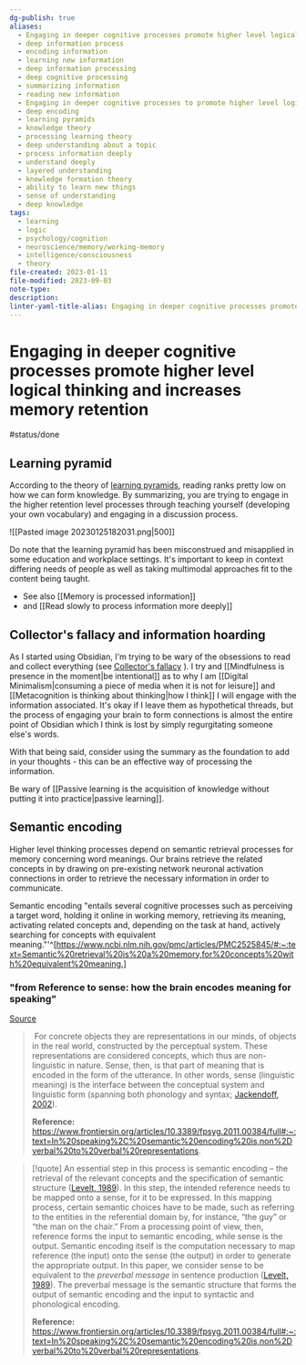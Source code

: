 ```yaml
---
dg-publish: true
aliases:
  - Engaging in deeper cognitive processes promote higher level logical thinking and increases memory retention.
  - deep information process
  - encoding information
  - learning new information
  - deep information processing
  - deep cognitive processing
  - summarizing information
  - reading new information
  - Engaging in deeper cognitive processes to promote higher level logical thinking
  - deep encoding
  - learning pyramids
  - knowledge theory
  - processing learning theory
  - deep understanding about a topic
  - process information deeply
  - understand deeply
  - layered understanding
  - knowledge formation theory
  - ability to learn new things
  - sense of understanding
  - deep knowledge
tags:
  - learning
  - logic
  - psychology/cognition
  - neuroscience/memory/working-memory
  - intelligence/consciousness
  - theory
file-created: 2023-01-11
file-modified: 2023-09-03
note-type: 
description: 
linter-yaml-title-alias: Engaging in deeper cognitive processes promote higher level logical thinking and increases memory retention.
---
```


# Engaging in deeper cognitive processes promote higher level logical thinking and increases memory retention

#status/done

## Learning pyramid

According to the theory of [learning pyramids](https://static.wixstatic.com/media/b87edf_e3ba99794af542e394b7a9895bb7c8a9~mv2.png/v1/fit/w_1000%2Ch_888%2Cal_c/file.png), reading ranks pretty low on how we can form knowledge. By summarizing, you are trying to engage in the higher retention level processes through teaching yourself (developing your own vocabulary) and engaging in a discussion process.

![[Pasted image 20230125182031.png|500]]

Do note that the learning pyramid has been misconstrued and misapplied in some education and workplace settings. It's important to keep in context differing needs of people as well as taking multimodal approaches fit to the content being taught.

- See also [[Memory is processed information]]
- and [[Read slowly to process information more deeply]]

## Collector's fallacy and information hoarding

As I started using Obsidian, I'm trying to be wary of the obsessions to read and collect everything (see [Collector's fallacy](https://notes.nicolevanderhoeven.com/Collector's+Fallacy#:~:text=The%20Collector's%20Fallacy%20is%20the,a%20type%20of%20cognitive%20bias.) ). I try and [[Mindfulness is presence in the moment|be intentional]] as to why I am [[Digital Minimalism|consuming a piece of media when it is not for leisure]] and [[Metacognition is thinking about thinking|how I think]] I will engage with the information associated. It's okay if I leave them as hypothetical threads, but the process of engaging your brain to form connections is almost the entire point of Obsidian which I think is lost by simply regurgitating someone else's words.

With that being said, consider using the summary as the foundation to add in your thoughts - this can be an effective way of processing the information.

Be wary of [[Passive learning is the acquisition of knowledge without putting it into practice|passive learning]].

## Semantic encoding

Higher level thinking processes depend on semantic retrieval processes for memory concerning word meanings. Our brains retrieve the related concepts in by drawing on pre-existing network neuronal activation connections in order to retrieve the necessary information in order to communicate.

 Semantic encoding "entails several cognitive processes such as perceiving a target word, holding it online in working memory, retrieving its meaning, activating related concepts and, depending on the task at hand, actively searching for concepts with equivalent meaning."'^[https://www.ncbi.nlm.nih.gov/pmc/articles/PMC2525845/#:~:text=Semantic%20retrieval%20is%20a%20memory,for%20concepts%20with%20equivalent%20meaning.]

### "from Reference to sense: how the brain encodes meaning for speaking"

[Source](https://www.frontiersin.org/research-topics/214#articles)

>  For concrete objects they are representations in our minds, of objects in the real world, constructed by the perceptual system. These representations are considered concepts, which thus are non-linguistic in nature. Sense, then, is that part of meaning that is encoded in the form of the utterance. In other words, sense (linguistic meaning) is the interface between the conceptual system and linguistic form (spanning both phonology and syntax; [Jackendoff, 2002](https://www.frontiersin.org/articles/10.3389/fpsyg.2011.00384/full#B14)).
>
> **Reference:** https://www.frontiersin.org/articles/10.3389/fpsyg.2011.00384/full#:~:text=In%20speaking%2C%20semantic%20encoding%20is,non%2Dverbal%20to%20verbal%20representations.

> [!quote]
> An essential step in this process is semantic encoding – the retrieval of the relevant concepts and the specification of semantic structure ([Levelt, 1989](https://www.frontiersin.org/articles/10.3389/fpsyg.2011.00384/full#B18)). In this step, the intended reference needs to be mapped onto a sense, for it to be expressed. In this mapping process, certain semantic choices have to be made, such as referring to the entities in the referential domain by, for instance, “the guy” or “the man on the chair.” From a processing point of view, then, reference forms the input to semantic encoding, while sense is the output. Semantic encoding itself is the computation necessary to map reference (the input) onto the sense (the output) in order to generate the appropriate output. In this paper, we consider sense to be equivalent to the _preverbal message_ in sentence production ([Levelt, 1989](https://www.frontiersin.org/articles/10.3389/fpsyg.2011.00384/full#B18)). The preverbal message is the semantic structure that forms the output of semantic encoding and the input to syntactic and phonological encoding.
>
> **Reference:** https://www.frontiersin.org/articles/10.3389/fpsyg.2011.00384/full#:~:text=In%20speaking%2C%20semantic%20encoding%20is,non%2Dverbal%20to%20verbal%20representations.

